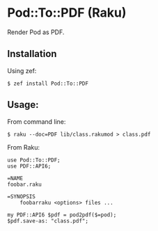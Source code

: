 # Pod::To::PDF (Raku)

Render Pod as PDF.

## Installation

Using zef:
```
$ zef install Pod::To::PDF
```

## Usage:

From command line:

    $ raku --doc=PDF lib/class.rakumod > class.pdf

From Raku:

```
use Pod::To::PDF;
use PDF::API6;

=NAME
foobar.raku

=SYNOPSIS
    foobarraku <options> files ...

my PDF::API6 $pdf = pod2pdf($=pod);
$pdf.save-as: "class.pdf";
```
